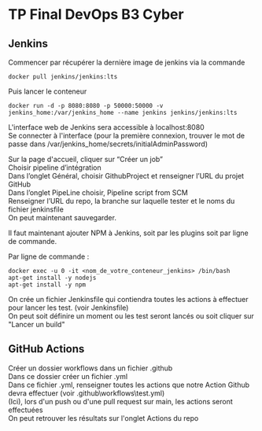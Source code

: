 # TP Final DevOps B3 Cyber

## Jenkins
Commencer par récupérer la dernière image de jenkins via la commande  
```docker
docker pull jenkins/jenkins:lts
```

Puis lancer le conteneur  
```docker
docker run -d -p 8080:8080 -p 50000:50000 -v jenkins_home:/var/jenkins_home --name jenkins jenkins/jenkins:lts
```

L'interface web de Jenkins sera accessible à localhost:8080  
Se connecter à l'interface (pour la première connexion, trouver le mot de passe dans /var/jenkins_home/secrets/initialAdminPassword)  

Sur la page d'accueil, cliquer sur “Créer un job”  
Choisir pipeline d’intégration  
Dans l’onglet Général, choisir GithubProject et renseigner l’URL du projet GitHub  
Dans l’onglet PipeLine choisir, Pipeline script from SCM  
Renseigner l’URL du repo, la branche sur laquelle tester et le noms du fichier jenkinsfile  
On peut maintenant sauvegarder.  

Il faut maintenant ajouter NPM à Jenkins, soit par les plugins soit par ligne de commande.  

Par ligne de commande :   
```
docker exec -u 0 -it <nom_de_votre_conteneur_jenkins> /bin/bash
apt-get install -y nodejs
apt-get install -y npm
```

On crée un fichier Jenkinsfile qui contiendra toutes les actions à effectuer pour lancer les test. (voir Jenkinsfile)  
On peut soit définire un moment ou les test seront lancés ou soit cliquer sur "Lancer un build"  


## GitHub Actions

Créer un dossier workflows dans un fichier .github  
Dans ce dossier créer un fichier .yml  
Dans ce fichier .yml, renseigner toutes les actions que notre Action Github devra effectuer (voir .github\workflows\test.yml)  
(Ici), lors d'un push ou d'une pull request sur main, les actions seront effectuées  
On peut retrouver les résultats sur l'onglet Actions du repo  
